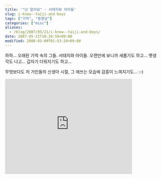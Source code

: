 ```yaml
---
title: '"난 알아요" - 서태지와 아이들'
slug: i-know--taiji-and-boys
tags: ["기억", "동영상"]
categories: ["misc"]
aliases:
  - /blog/2007/05/21/i-know--taiji-and-boys/
date: 2007-05-21T10:20:59+09:00
modified: 2008-03-09T01:53:28+09:00
---
```

하하... 오래된 기억 속의 그들. 서태지와 아이들. 오랜만에 보니까
새롭기도 하고... 옛생각도 나고... 갑자기 더워지기도 하고...  
  
무엇보다도 저 거인들의 신생아 시절, 그 애쓰는 모습에 감흥이
느껴지기도... :-)

<div class="tac">
<iframe width="420" height="315" src="https://www.youtube.com/embed/y8em1w3KIFA" frameborder="0" allowfullscreen></iframe>
</div>

